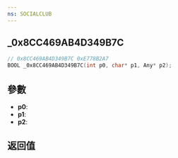 ```yaml
---
ns: SOCIALCLUB
---
```

## _0x8CC469AB4D349B7C

```c
// 0x8CC469AB4D349B7C 0xE778B2A7
BOOL _0x8CC469AB4D349B7C(int p0, char* p1, Any* p2);
```


## 參數
* **p0**: 
* **p1**: 
* **p2**: 

## 返回值
